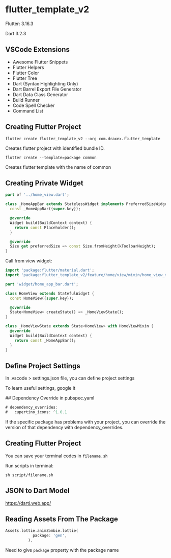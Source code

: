 # flutter_template_v2

Flutter: 3.16.3

Dart 3.2.3

## VSCode Extensions

- Awesome Flutter Snippets
- Flutter Helpers
- Flutter Color
- Flutter Tree
- Dart (Syntax Highlighting Only)
- Dart Barrel Export File Generator
- Dart Data Class Generator
- Build Runner
- Code Spell Checker
- Command List

## Creating Flutter Project

```
flutter create flutter_template_v2 --org com.draxex.flutter_template
```

Creates flutter project with identified bundle ID.

```
flutter create --template=package common
```

Creates flutter template with the name of common

## Creating Private Widget

```dart
part of '../home_view.dart';

class _HomeAppBar extends StatelessWidget implements PreferredSizeWidget {
  const _HomeAppBar({super.key});

  @override
  Widget build(BuildContext context) {
    return const Placeholder();
  }

  @override
  Size get preferredSize => const Size.fromHeight(kToolbarHeight);
}
```

Call from view widget:

```dart
import 'package:flutter/material.dart';
import 'package:flutter_template_v2/feature/home/view/mixin/home_view_mixin.dart';

part 'widget/home_app_bar.dart';

class HomeView extends StatefulWidget {
  const HomeView({super.key});

  @override
  State<HomeView> createState() => _HomeViewState();
}

class _HomeViewState extends State<HomeView> with HomeViewMixin {
  @override
  Widget build(BuildContext context) {
    return const _HomeAppBar();
  }
}
```

## Define Project Settings

In .vscode > settings.json file, you can define project settings

To learn useful settings, google it

## Dependency Override in pubspec.yaml

```dart
# dependency_overrides: 
#   cupertino_icons: ^1.0.1
```

If the specific package has problems with your project, you can override the version of that dependency with dependency_overrides.  

## Creating Flutter Project

You can save your terminal codes in `filename.sh`

Run scripts in terminal:

```
sh script/filename.sh
```

## JSON to Dart Model

https://dartj.web.app/

## Reading Assets From The Package

```dart
Assets.lottie.animZombie.lottie(
            package: 'gen',
          ),
```

Need to give `package` property with the package name